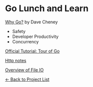 # Go Lunch and Learn

[Why Go?](https://dave.cheney.net/2017/03/20/why-go) by Dave Cheney
 - Safety
 - Developer Productivity
 - Concurrency

[Official Tutorial: Tour of Go](https://tour.golang.org)

[Http notes](./http.md)

[Overview of File IO](https://stackoverflow.com/questions/1821811/how-to-read-write-from-to-file-using-golang)

[&#x2190; Back to Project List](../README.md)